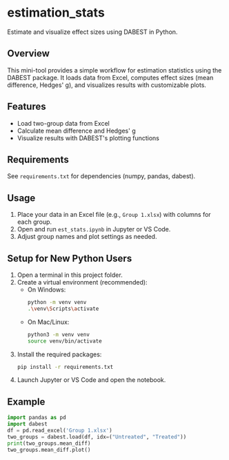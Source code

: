# estimation_stats

Estimate and visualize effect sizes using DABEST in Python.

## Overview
This mini-tool provides a simple workflow for estimation statistics using the DABEST package. It loads data from Excel, computes effect sizes (mean difference, Hedges' g), and visualizes results with customizable plots.

## Features
- Load two-group data from Excel
- Calculate mean difference and Hedges' g
- Visualize results with DABEST's plotting functions

## Requirements
See `requirements.txt` for dependencies (numpy, pandas, dabest).

## Usage
1. Place your data in an Excel file (e.g., `Group 1.xlsx`) with columns for each group.
2. Open and run `est_stats.ipynb` in Jupyter or VS Code.
3. Adjust group names and plot settings as needed.

## Setup for New Python Users
1. Open a terminal in this project folder.
2. Create a virtual environment (recommended):
	 - On Windows:
		 ```sh
		 python -m venv venv
		 .\venv\Scripts\activate
		 ```
	 - On Mac/Linux:
		 ```sh
		 python3 -m venv venv
		 source venv/bin/activate
		 ```
3. Install the required packages:
	 ```sh
	 pip install -r requirements.txt
	 ```
4. Launch Jupyter or VS Code and open the notebook.

## Example
```python
import pandas as pd
import dabest
df = pd.read_excel('Group 1.xlsx')
two_groups = dabest.load(df, idx=("Untreated", "Treated"))
print(two_groups.mean_diff)
two_groups.mean_diff.plot()
```
